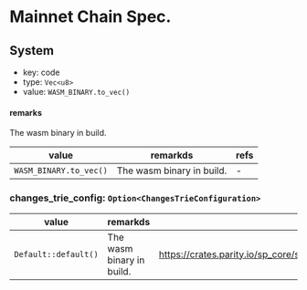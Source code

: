 # Mainnet Chain Spec.

## System

- key: code
- type: `Vec<u8>`
- value: `WASM_BINARY.to_vec()`

#### remarks
The wasm binary in build.


|value|remarkds|refs|
|--|--|--|
|`WASM_BINARY.to_vec()`|The wasm binary in build.| - |

### changes_trie_config: `Option<ChangesTrieConfiguration>`

|value|remarkds|refs|
|--|--|--|
|`Default::default()`|The wasm binary in build.| https://crates.parity.io/sp_core/struct.ChangesTrieConfiguration.html |

<!-- 
## Balances
|Key|Value|Remarks|Ref|Type|
|----|----|----|----|----|
|balances|`HOLDERS`|The holders of lockdrop participant(85%) + stake root user(15%).|[https://github.com/staketechnologies/Plasm/blob/dusty/bin/node/runtime/src/constants.rs#L23](https://github.com/staketechnologies/Plasm/blob/dusty/bin/node/runtime/src/constants.rs#L23)|`Vec<(T::AccountId, T::Balance)>`|

## Indices
|Key|Value|Remarks|Ref|Type|
|----|----|----|----|----|
|indices|`vec!{}`|Empty.
If new account will be gerated, allocates account short address.| |`Vec<(T::AccountIndex, T::AccountId)>`| -->